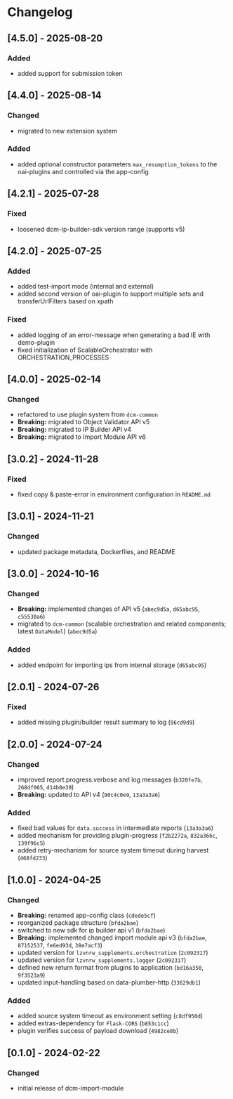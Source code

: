 # Changelog

## [4.5.0] - 2025-08-20

### Added

- added support for submission token

## [4.4.0] - 2025-08-14

### Changed

- migrated to new extension system

### Added

- added optional constructor parameters `max_resumption_tokens` to the oai-plugins and controlled via the app-config

## [4.2.1] - 2025-07-28

### Fixed

- loosened dcm-ip-builder-sdk version range (supports v5)

## [4.2.0] - 2025-07-25

### Added

- added test-import mode (internal and external)
- added second version of oai-plugin to support multiple sets and transferUrlFilters based on xpath

### Fixed

- added logging of an error-message when generating a bad IE with demo-plugin
- fixed initialization of ScalableOrchestrator with ORCHESTRATION_PROCESSES

## [4.0.0] - 2025-02-14

### Changed

- refactored to use plugin system from `dcm-common`
- **Breaking:** migrated to Object Validator API v5
- **Breaking:** migrated to IP Builder API v4
- **Breaking:** migrated to Import Module API v6

## [3.0.2] - 2024-11-28

### Fixed

- fixed copy & paste-error in environment configuration in `README.md`

## [3.0.1] - 2024-11-21

### Changed

- updated package metadata, Dockerfiles, and README

## [3.0.0] - 2024-10-16

### Changed

- **Breaking:** implemented changes of API v5 (`abec9d5a`, `d65abc95`, `c55530a6`)
- migrated to `dcm-common` (scalable orchestration and related components; latest `DataModel`) (`abec9d5a`)

### Added

- added endpoint for importing ips from internal storage (`d65abc95`)

## [2.0.1] - 2024-07-26

### Fixed

- added missing plugin/builder result summary to log (`96cd9d9`)

## [2.0.0] - 2024-07-24

### Changed

- improved report.progress.verbose and log messages (`b320fe7b`, `268df065`, `d14b0e39`)
- **Breaking:** updated to API v4 (`90c4c0e9`, `13a3a3a6`)

### Added

- fixed bad values for `data.success` in intermediate reports (`13a3a3a6`)
- added mechanism for providing plugin-progress (`f2b2272a`, `832a366c`, `139f96c5`)
- added retry-mechanism for source system timeout during harvest (`468fd233`)

## [1.0.0] - 2024-04-25

### Changed

- **Breaking:** renamed app-config class (`cdede5cf`)
- reorganized package structure (`bfda2bae`)
- switched to new sdk for ip builder api v1 (`bfda2bae`)
- **Breaking:** implemented changed import module api v3 (`bfda2bae`, `87152537`, `fe6ed93d`, `38e7acf3`)
- updated version for `lzvnrw_supplements.orchestration` (`2c092317`)
- updated version for `lzvnrw_supplements.logger` (`2c092317`)
- defined new return format from plugins to application (`bd16a350`, `9f3523a9`)
- updated input-handling based on data-plumber-http (`33629db1`)

### Added

- added source system timeout as environment setting (`c8df950d`)
- added extras-dependency for `Flask-CORS` (`b853c1cc`)
- plugin verifies success of payload download (`4982ce8b`)

## [0.1.0] - 2024-02-22

### Changed

- initial release of dcm-import-module
